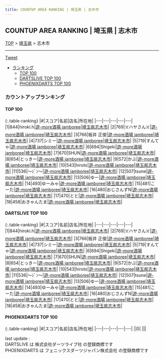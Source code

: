 ```yaml
---
title: COUNTUP AREA RANKING | 埼玉県 | 志木市
---
```

## COUNTUP AREA RANKING | 埼玉県 | 志木市

[TOP](/darts/rank/) > [埼玉県](/darts/rank/埼玉県/) > 志木市

___

<a href="https://twitter.com/share?ref_src=twsrc%5Etfw" data-text="COUNTUP AREA RANKING | 埼玉県志木市" class="twitter-share-button" data-hashtags="DARTSLIVE,PHOENIXDARTS,darts,ダーツ" data-show-count="false">Tweet</a>

* [ランキング](#カウントアップランキング)
    * [TOP 100](#top-100)
    * [DARTSLIVE TOP 100](#dartslive-top-100)
    * [PHOENIXDARTS TOP 100](#phoenixdarts-top-100)

### カウントアップランキング

#### TOP 100



{:.table-ranking}
|#|スコア|名前|店名|所在地|
|---|---|---|---|---|
|1|844|<span class="rank-name-dl">hiroki.h</span>|<a href="https://search.dartslive.com/jp/shop/279c6769e5c8308fb21333aee1bd51e4">遊-more酒場 jamboree</a>|<a href="/darts/rank/埼玉県/志木市">埼玉県志木市</a>|
|2|769|<span class="rank-name-dl">☠️ハヤさん☠️</span>|<a href="https://search.dartslive.com/jp/shop/279c6769e5c8308fb21333aee1bd51e4">遊-more酒場 jamboree</a>|<a href="/darts/rank/埼玉県/志木市">埼玉県志木市</a>|
|3|766|<span class="rank-name-dl">板井 正俊</span>|<a href="https://search.dartslive.com/jp/shop/279c6769e5c8308fb21333aee1bd51e4">遊-more酒場 jamboree</a>|<a href="/darts/rank/埼玉県/志木市">埼玉県志木市</a>|
|4|737|<span class="rank-name-dl">シミー</span>|<a href="https://search.dartslive.com/jp/shop/279c6769e5c8308fb21333aee1bd51e4">遊-more酒場 jamboree</a>|<a href="/darts/rank/埼玉県/志木市">埼玉県志木市</a>|
|5|719|<span class="rank-name-dl">すんてゃ</span>|<a href="https://search.dartslive.com/jp/shop/279c6769e5c8308fb21333aee1bd51e4">遊-more酒場 jamboree</a>|<a href="/darts/rank/埼玉県/志木市">埼玉県志木市</a>|
|6|694|<span class="rank-name-dl">Shigeki</span>|<a href="https://search.dartslive.com/jp/shop/279c6769e5c8308fb21333aee1bd51e4">遊-more酒場 jamboree</a>|<a href="/darts/rank/埼玉県/志木市">埼玉県志木市</a>|
|7|670|<span class="rank-name-dl">SHUN</span>|<a href="https://search.dartslive.com/jp/shop/279c6769e5c8308fb21333aee1bd51e4">遊-more酒場 jamboree</a>|<a href="/darts/rank/埼玉県/志木市">埼玉県志木市</a>|
|8|654|<span class="rank-name-dl">とっきー</span>|<a href="https://search.dartslive.com/jp/shop/279c6769e5c8308fb21333aee1bd51e4">遊-more酒場 jamboree</a>|<a href="/darts/rank/埼玉県/志木市">埼玉県志木市</a>|
|9|572|<span class="rank-name-dl">かぶ</span>|<a href="https://search.dartslive.com/jp/shop/279c6769e5c8308fb21333aee1bd51e4">遊-more酒場 jamboree</a>|<a href="/darts/rank/埼玉県/志木市">埼玉県志木市</a>|
|10|543|<span class="rank-name-dl">hiroto</span>|<a href="https://search.dartslive.com/jp/shop/279c6769e5c8308fb21333aee1bd51e4">遊-more酒場 jamboree</a>|<a href="/darts/rank/埼玉県/志木市">埼玉県志木市</a>|
|11|536|<span class="rank-name-dl">～ｼﾞﾝ～</span>|<a href="https://search.dartslive.com/jp/shop/279c6769e5c8308fb21333aee1bd51e4">遊-more酒場 jamboree</a>|<a href="/darts/rank/埼玉県/志木市">埼玉県志木市</a>|
|12|507|<span class="rank-name-dl">tsune</span>|<a href="https://search.dartslive.com/jp/shop/279c6769e5c8308fb21333aee1bd51e4">遊-more酒場 jamboree</a>|<a href="/darts/rank/埼玉県/志木市">埼玉県志木市</a>|
|13|506|<span class="rank-name-dl">ゆー</span>|<a href="https://search.dartslive.com/jp/shop/279c6769e5c8308fb21333aee1bd51e4">遊-more酒場 jamboree</a>|<a href="/darts/rank/埼玉県/志木市">埼玉県志木市</a>|
|14|493|<span class="rank-name-dl">ゆーみゃ</span>|<a href="https://search.dartslive.com/jp/shop/279c6769e5c8308fb21333aee1bd51e4">遊-more酒場 jamboree</a>|<a href="/darts/rank/埼玉県/志木市">埼玉県志木市</a>|
|15|481|<span class="rank-name-dl">こーた</span>|<a href="https://search.dartslive.com/jp/shop/279c6769e5c8308fb21333aee1bd51e4">遊-more酒場 jamboree</a>|<a href="/darts/rank/埼玉県/志木市">埼玉県志木市</a>|
|16|480|<span class="rank-name-dl">おじさんずN</span>|<a href="https://search.dartslive.com/jp/shop/279c6769e5c8308fb21333aee1bd51e4">遊-more酒場 jamboree</a>|<a href="/darts/rank/埼玉県/志木市">埼玉県志木市</a>|
|17|470|<span class="rank-name-dl">とと</span>|<a href="https://search.dartslive.com/jp/shop/279c6769e5c8308fb21333aee1bd51e4">遊-more酒場 jamboree</a>|<a href="/darts/rank/埼玉県/志木市">埼玉県志木市</a>|
|18|458|<span class="rank-name-dl">おきゃんたま</span>|<a href="https://search.dartslive.com/jp/shop/279c6769e5c8308fb21333aee1bd51e4">遊-more酒場 jamboree</a>|<a href="/darts/rank/埼玉県/志木市">埼玉県志木市</a>|


#### DARTSLIVE TOP 100



{:.table-ranking}
|#|スコア|名前|店名|所在地|
|---|---|---|---|---|
|1|844|<span class="rank-name-dl">hiroki.h</span>|<a href="https://search.dartslive.com/jp/shop/279c6769e5c8308fb21333aee1bd51e4">遊-more酒場 jamboree</a>|<a href="/darts/rank/埼玉県/志木市">埼玉県志木市</a>|
|2|769|<span class="rank-name-dl">☠️ハヤさん☠️</span>|<a href="https://search.dartslive.com/jp/shop/279c6769e5c8308fb21333aee1bd51e4">遊-more酒場 jamboree</a>|<a href="/darts/rank/埼玉県/志木市">埼玉県志木市</a>|
|3|766|<span class="rank-name-dl">板井 正俊</span>|<a href="https://search.dartslive.com/jp/shop/279c6769e5c8308fb21333aee1bd51e4">遊-more酒場 jamboree</a>|<a href="/darts/rank/埼玉県/志木市">埼玉県志木市</a>|
|4|737|<span class="rank-name-dl">シミー</span>|<a href="https://search.dartslive.com/jp/shop/279c6769e5c8308fb21333aee1bd51e4">遊-more酒場 jamboree</a>|<a href="/darts/rank/埼玉県/志木市">埼玉県志木市</a>|
|5|719|<span class="rank-name-dl">すんてゃ</span>|<a href="https://search.dartslive.com/jp/shop/279c6769e5c8308fb21333aee1bd51e4">遊-more酒場 jamboree</a>|<a href="/darts/rank/埼玉県/志木市">埼玉県志木市</a>|
|6|694|<span class="rank-name-dl">Shigeki</span>|<a href="https://search.dartslive.com/jp/shop/279c6769e5c8308fb21333aee1bd51e4">遊-more酒場 jamboree</a>|<a href="/darts/rank/埼玉県/志木市">埼玉県志木市</a>|
|7|670|<span class="rank-name-dl">SHUN</span>|<a href="https://search.dartslive.com/jp/shop/279c6769e5c8308fb21333aee1bd51e4">遊-more酒場 jamboree</a>|<a href="/darts/rank/埼玉県/志木市">埼玉県志木市</a>|
|8|654|<span class="rank-name-dl">とっきー</span>|<a href="https://search.dartslive.com/jp/shop/279c6769e5c8308fb21333aee1bd51e4">遊-more酒場 jamboree</a>|<a href="/darts/rank/埼玉県/志木市">埼玉県志木市</a>|
|9|572|<span class="rank-name-dl">かぶ</span>|<a href="https://search.dartslive.com/jp/shop/279c6769e5c8308fb21333aee1bd51e4">遊-more酒場 jamboree</a>|<a href="/darts/rank/埼玉県/志木市">埼玉県志木市</a>|
|10|543|<span class="rank-name-dl">hiroto</span>|<a href="https://search.dartslive.com/jp/shop/279c6769e5c8308fb21333aee1bd51e4">遊-more酒場 jamboree</a>|<a href="/darts/rank/埼玉県/志木市">埼玉県志木市</a>|
|11|536|<span class="rank-name-dl">～ｼﾞﾝ～</span>|<a href="https://search.dartslive.com/jp/shop/279c6769e5c8308fb21333aee1bd51e4">遊-more酒場 jamboree</a>|<a href="/darts/rank/埼玉県/志木市">埼玉県志木市</a>|
|12|507|<span class="rank-name-dl">tsune</span>|<a href="https://search.dartslive.com/jp/shop/279c6769e5c8308fb21333aee1bd51e4">遊-more酒場 jamboree</a>|<a href="/darts/rank/埼玉県/志木市">埼玉県志木市</a>|
|13|506|<span class="rank-name-dl">ゆー</span>|<a href="https://search.dartslive.com/jp/shop/279c6769e5c8308fb21333aee1bd51e4">遊-more酒場 jamboree</a>|<a href="/darts/rank/埼玉県/志木市">埼玉県志木市</a>|
|14|493|<span class="rank-name-dl">ゆーみゃ</span>|<a href="https://search.dartslive.com/jp/shop/279c6769e5c8308fb21333aee1bd51e4">遊-more酒場 jamboree</a>|<a href="/darts/rank/埼玉県/志木市">埼玉県志木市</a>|
|15|481|<span class="rank-name-dl">こーた</span>|<a href="https://search.dartslive.com/jp/shop/279c6769e5c8308fb21333aee1bd51e4">遊-more酒場 jamboree</a>|<a href="/darts/rank/埼玉県/志木市">埼玉県志木市</a>|
|16|480|<span class="rank-name-dl">おじさんずN</span>|<a href="https://search.dartslive.com/jp/shop/279c6769e5c8308fb21333aee1bd51e4">遊-more酒場 jamboree</a>|<a href="/darts/rank/埼玉県/志木市">埼玉県志木市</a>|
|17|470|<span class="rank-name-dl">とと</span>|<a href="https://search.dartslive.com/jp/shop/279c6769e5c8308fb21333aee1bd51e4">遊-more酒場 jamboree</a>|<a href="/darts/rank/埼玉県/志木市">埼玉県志木市</a>|
|18|458|<span class="rank-name-dl">おきゃんたま</span>|<a href="https://search.dartslive.com/jp/shop/279c6769e5c8308fb21333aee1bd51e4">遊-more酒場 jamboree</a>|<a href="/darts/rank/埼玉県/志木市">埼玉県志木市</a>|


#### PHOENIXDARTS TOP 100



{:.table-ranking}
|#|スコア|名前|店名|所在地|
|---|---|---|---|---|
||0|<span class="rank-name-dl"> </span>|<a href=""></a>|<a href="/darts/rank//"></a>|


<div class="footer border-top border-gray-light mt-5 pt-3 text-right text-gray">
    last update : <span style="font-weight: italic" id="foot_last_modified"></span><br />
    DARTSLIVE は 株式会社ダーツライブ社 の登録商標です<br />
    PHOENIXDARTS は フェニックスダーツジャパン株式会社 の登録商標です<br />
</div>

<script src="https://cdnjs.cloudflare.com/ajax/libs/jquery.tablesorter/2.31.3/js/jquery.tablesorter.min.js" integrity="sha512-qzgd5cYSZcosqpzpn7zF2ZId8f/8CHmFKZ8j7mU4OUXTNRd5g+ZHBPsgKEwoqxCtdQvExE5LprwwPAgoicguNg==" crossorigin="anonymous" referrerpolicy="no-referrer"></script>
<link rel="stylesheet" href="https://cdnjs.cloudflare.com/ajax/libs/jquery.tablesorter/2.31.3/css/theme.default.min.css" integrity="sha512-wghhOJkjQX0Lh3NSWvNKeZ0ZpNn+SPVXX1Qyc9OCaogADktxrBiBdKGDoqVUOyhStvMBmJQ8ZdMHiR3wuEq8+w==" crossorigin="anonymous" referrerpolicy="no-referrer" />
<script>
$(function() {
    $(".table-ranking").tablesorter({sortList:[[0, 0]]});
    $("#foot_last_modified").text(formatDate(new Date(document.lastModified), 'yyyy-MM-dd HH:mm:ss'));
});
</script>

<script async src="https://platform.twitter.com/widgets.js" charset="utf-8"></script>